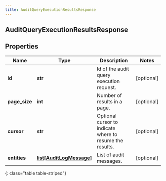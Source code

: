 ```yaml
---
title: AuditQueryExecutionResultsResponse
---
```

## AuditQueryExecutionResultsResponse

## Properties

|Name | Type | Description | Notes|
|------------ | ------------- | ------------- | -------------|
| **id** | **str** | Id of the audit query execution request. | [optional] |
| **page_size** | **int** | Number of results in a page. | [optional] |
| **cursor** | **str** | Optional cursor to indicate where to resume the results. | [optional] |
| **entities** | [**list[AuditLogMessage]**](AuditLogMessage.html) | List of audit messages. | [optional] |
{: class="table table-striped"}


